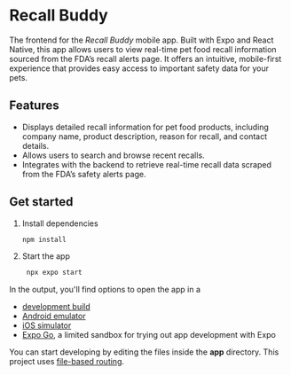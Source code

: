 # Recall Buddy

The frontend for the _Recall Buddy_ mobile app. Built with Expo and React Native, this app allows users to view real-time pet food recall information sourced from the FDA’s recall alerts page. It offers an intuitive, mobile-first experience that provides easy access to important safety data for your pets.

## Features

- Displays detailed recall information for pet food products, including company name, product description, reason for recall, and contact details.
- Allows users to search and browse recent recalls.
- Integrates with the backend to retrieve real-time recall data scraped from the FDA’s safety alerts page.

## Get started

1. Install dependencies

   ```bash
   npm install
   ```

2. Start the app

   ```bash
    npx expo start
   ```

In the output, you'll find options to open the app in a

- [development build](https://docs.expo.dev/develop/development-builds/introduction/)
- [Android emulator](https://docs.expo.dev/workflow/android-studio-emulator/)
- [iOS simulator](https://docs.expo.dev/workflow/ios-simulator/)
- [Expo Go](https://expo.dev/go), a limited sandbox for trying out app development with Expo

You can start developing by editing the files inside the **app** directory. This project uses [file-based routing](https://docs.expo.dev/router/introduction).
